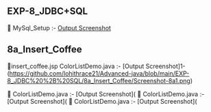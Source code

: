 ## EXP-8_JDBC+SQL

🔗 MySql_Setup :- [Output Screenshot](https://github.com/lohithrace21/Advanced-java/blob/main/EXP-8_JDBC%20%2B%20SQL/MySql_Setup)

## 8a_Insert_Coffee

🔗insert_coffee.jsp ColorListDemo.java :- [Output Screenshot]1-(https://github.com/lohithrace21/Advanced-java/blob/main/EXP-8_JDBC%20%2B%20SQL/8a_Insert_Coffee/Screenshot-8a1.png)

🔗 ColorListDemo.java :- [Output Screenshot](
🔗 ColorListDemo.java :- [Output Screenshot](
🔗 ColorListDemo.java :- [Output Screenshot](

